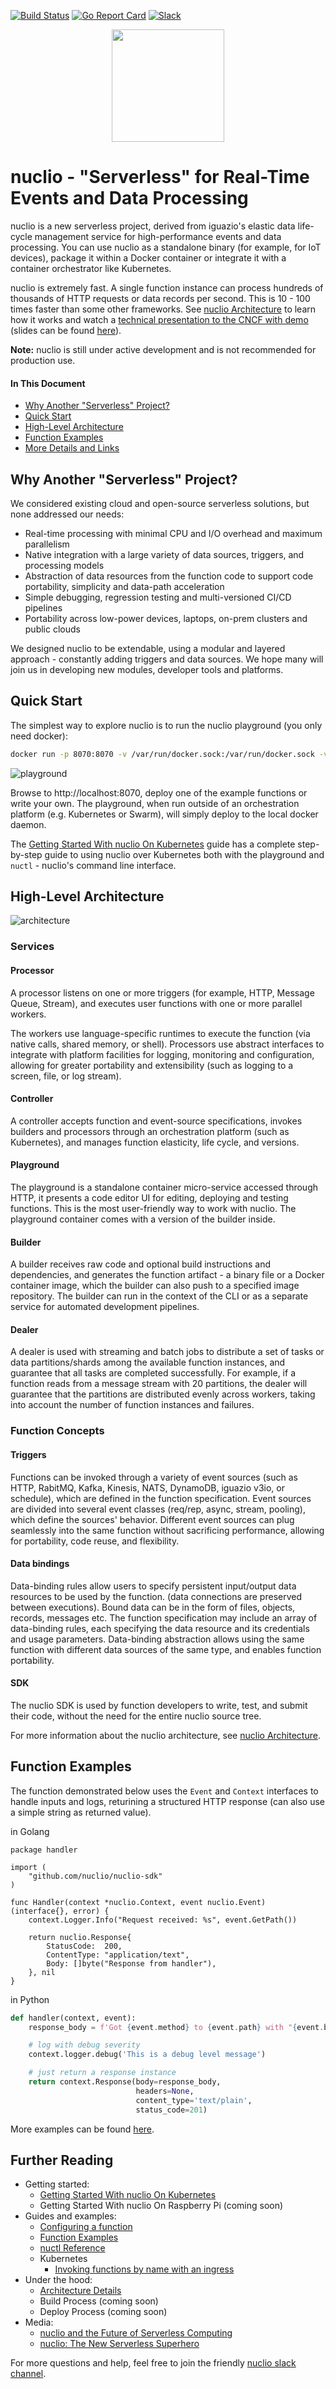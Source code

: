 [![Build Status](https://travis-ci.org/nuclio/nuclio.svg?branch=master)](https://travis-ci.org/nuclio/nuclio)
[![Go Report Card](https://goreportcard.com/badge/github.com/nuclio/nuclio)](https://goreportcard.com/report/github.com/nuclio/nuclio)
[![Slack](https://img.shields.io/badge/slack-join%20chat%20%E2%86%92-e01563.svg)](https://lit-oasis-83353.herokuapp.com/)

<p align="center"><img src="docs/images/logo.png" width="180"/></p>

# nuclio - "Serverless" for Real-Time Events and Data Processing

nuclio is a new serverless project, derived from iguazio's elastic data life-cycle management service for high-performance events and data processing. You can use nuclio as a standalone binary (for example, for IoT devices), package it within a Docker container or integrate it with a container orchestrator like Kubernetes.

nuclio is extremely fast. A single function instance can process hundreds of thousands of HTTP requests or data records per second. This is 10 - 100 times faster than some other frameworks. See [nuclio Architecture](docs/architecture.md) to learn how it works and watch a [technical presentation to the CNCF with demo](https://www.youtube.com/watch?v=xlOp9BR5xcs) (slides can be found [here](https://www.slideshare.net/iguazio/nuclio-overview-october-2017-80356865)).

**Note:** nuclio is still under active development and is not recommended for production use.

#### In This Document
* [Why Another "Serverless" Project?](#why-another-serverless-project)
* [Quick Start](#quick-start)
* [High-Level Architecture](#high-level-architecture)
* [Function Examples](#function-examples)
* [More Details and Links](#more-details-and-links)

## Why Another "Serverless" Project?

We considered existing cloud and open-source serverless solutions, but none addressed our needs:

* Real-time processing with minimal CPU and I/O overhead and maximum parallelism
* Native integration with a large variety of data sources, triggers, and processing models
* Abstraction of data resources from the function code to support code portability, simplicity and data-path acceleration
* Simple debugging, regression testing and multi-versioned CI/CD pipelines
* Portability across low-power devices, laptops, on-prem clusters and public clouds

We designed nuclio to be extendable, using a modular and layered approach - constantly adding triggers and data sources.  We hope many will join us in developing new modules, developer tools and platforms.

## Quick Start

The simplest way to explore nuclio is to run the nuclio playground (you only need docker):

```bash
docker run -p 8070:8070 -v /var/run/docker.sock:/var/run/docker.sock -v /tmp:/tmp nuclio/playground
```

![playground](docs/images/playground.png)

Browse to http://localhost:8070, deploy one of the example functions or write your own. The playground, when run outside of an orchestration platform (e.g. Kubernetes or Swarm), will simply deploy to the local docker daemon.

The [Getting Started With nuclio On Kubernetes](docs/k8s/getting-started.md) guide has a complete step-by-step guide to using nuclio over Kubernetes both with the playground and `nuctl` - nuclio's command line interface.

## High-Level Architecture

![architecture](docs/images/architecture.png)

### Services

#### Processor
A processor listens on one or more triggers (for example, HTTP, Message Queue, Stream), and executes user functions with one or more parallel workers.

The workers use language-specific runtimes to execute the function (via native calls, shared memory, or shell). Processors use abstract interfaces to integrate with platform facilities for logging, monitoring and configuration, allowing for greater portability and extensibility (such as logging to a screen, file, or log stream).

#### Controller
A controller accepts function and event-source specifications, invokes builders and processors through an orchestration platform (such as Kubernetes), and manages function elasticity, life cycle, and versions.

#### Playground
The playground is a standalone container micro-service accessed through HTTP, it presents a code editor UI for editing, deploying and testing functions. This is the most user-friendly way to work with nuclio. The playground container comes with a version of the builder inside.

#### Builder
A builder receives raw code and optional build instructions and dependencies, and generates the function artifact - a binary file or a Docker container image, which the builder can also push to a specified image repository. The builder can run in the context of the CLI or as a separate service for automated development pipelines.

#### Dealer
A dealer is used with streaming and batch jobs to distribute a set of tasks or data partitions/shards among the available function instances, and guarantee that all tasks are completed successfully. For example, if a function reads from a message stream with 20 partitions, the dealer will guarantee that the partitions are distributed evenly across workers, taking into account the number of function instances and failures.

### Function Concepts

#### Triggers
Functions can be invoked through a variety of event sources (such as HTTP, RabitMQ, Kafka, Kinesis, NATS, DynamoDB, iguazio v3io, or schedule), which are defined in the function specification. Event sources are divided into several event classes (req/rep, async, stream, pooling), which define the sources' behavior. Different event sources can plug seamlessly into the same function without sacrificing performance, allowing for portability, code reuse, and flexibility.

#### Data bindings
Data-binding rules allow users to specify persistent input/output data resources to be used by the function. (data connections are preserved between executions). Bound data can be in the form of files, objects, records, messages etc. The function specification may include an array of data-binding rules, each specifying the data resource and its credentials and usage parameters. Data-binding abstraction allows using the same function with different data sources of the same type, and enables function portability.

#### SDK
The nuclio SDK is used by function developers to write, test, and submit their code, without the need for the entire nuclio source tree.

For more information about the nuclio architecture, see [nuclio Architecture](docs/architecture.md).

## Function Examples

The function demonstrated below uses the `Event` and `Context` interfaces to handle inputs and logs, returining a structured HTTP response (can also use a simple string as returned value).

in Golang
```golang
package handler

import (
    "github.com/nuclio/nuclio-sdk"
)

func Handler(context *nuclio.Context, event nuclio.Event) (interface{}, error) {
    context.Logger.Info("Request received: %s", event.GetPath())

    return nuclio.Response{
        StatusCode:  200,
        ContentType: "application/text",
        Body: []byte("Response from handler"),
    }, nil
}
```

in Python
```python
def handler(context, event):
    response_body = f'Got {event.method} to {event.path} with "{event.body}"'

    # log with debug severity
    context.logger.debug('This is a debug level message')

    # just return a response instance
    return context.Response(body=response_body,
                            headers=None,
                            content_type='text/plain',
                            status_code=201)
```

More examples can be found [here](hack/examples/README.md).

## Further Reading

* Getting started:
    * [Getting Started With nuclio On Kubernetes](docs/k8s/getting-started.md)
    * Getting Started With nuclio On Raspberry Pi (coming soon)
* Guides and examples:
    * [Configuring a function](docs/configuring-a-function.md)
    * [Function Examples](hack/examples/README.md)
    * [nuctl Reference](docs/nuctl/nuctl.md)
    * Kubernetes
        * [Invoking functions by name with an ingress](docs/k8s/function-ingress.md)
* Under the hood:
    * [Architecture Details](docs/architecture.md)
    * Build Process (coming soon)
    * Deploy Process (coming soon)
* Media:
    * [nuclio and the Future of Serverless Computing](https://thenewstack.io/whats-next-serverless/)
    * [nuclio: The New Serverless Superhero](https://hackernoon.com/nuclio-the-new-serverless-superhero-3aefe1854e9a)

For more questions and help, feel free to join the friendly [nuclio slack channel](https://lit-oasis-83353.herokuapp.com).
